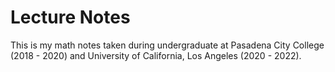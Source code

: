 # Lecture Notes

This is my math notes taken during undergraduate at Pasadena City College (2018 - 2020)
and University of California, Los Angeles (2020 - 2022).
